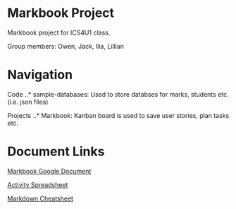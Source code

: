 # Markbook Project
Markbook project for ICS4U1 class.

Group members: Owen, Jack, Ilia, Lillian

# Navigation
Code
..* sample-databases: Used to store databses for marks, students etc. (i.e. json files)

Projects
..* Markbook: Kanban board is used to save user stories, plan tasks etc.

# Document Links
[Markbook Google Document](https://docs.google.com/document/d/1qUVqdeZaTZ0dn1S5t7wM5tiprx7toht7HMRgtFCjJao/edit)

[Activity Spreadsheet](https://docs.google.com/spreadsheets/d/1X-0s45N6NUzTfVS9wVLS8v29Z-nAo36XCMsdNzgFyTQ/edit?usp=sharing)

[Markdown Cheatsheet](https://github.com/adam-p/markdown-here/wiki/Markdown-Cheatsheet)
